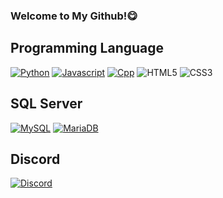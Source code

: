 ### Welcome to My Github!😋

## Programming Language
[![Python](http://img.shields.io/badge/Python-black?style=flat&logo=python)](#) <!-- py -->
[![Javascript](http://img.shields.io/badge/Javascript-black?style=flat&logo=javascript)](#) <!-- js -->
[![Cpp](http://img.shields.io/badge/C++-black?style=flat&logo=C%2B%2B)](#) <!-- CPP --> 
![HTML5](https://img.shields.io/badge/HTML5-black?style=flat&logo=HTML5) <!-- html -->
![CSS3](https://img.shields.io/badge/CSS3-black?style=flat&logo=CSS3) <!-- CSS3 -->
<!-- C# Html 등등.. 추가예정이긴한데.. 귀찮아서 안하려나.. -->

## SQL Server
<!-- [![MSSQL](http://img.shields.io/badge/MSSQL-black?style=flat&logo=Microsoft SQL Server)](#) -->
[![MySQL](http://img.shields.io/badge/MySQL-black?style=flat&logo=MySQL)](#) <!-- MySQL -->
[![MariaDB](http://img.shields.io/badge/MariaDB-black?style=flat&logo=MariaDB)](#) <!-- Maria -->
## Discord
[![Discord](http://img.shields.io/badge/사탕%230001-white?style=flat&logo=discord)](#) <!-- DC -->
